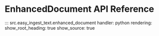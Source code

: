 # EnhancedDocument API Reference

::: src.easy_ingest_text.enhanced_document
    handler: python
    rendering:
      show_root_heading: true
      show_source: true